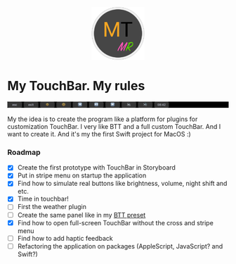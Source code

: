 <p align="center">
    <img src="Resources/logo.png" width="120">
</p>

# My TouchBar. My rules

<p align="center">
    <img src="Resources/TouchBar-v0.2.png">
</p>

My the idea is to create the program like a platform for plugins for customization TouchBar. I very like BTT and a full custom TouchBar. And I want to create it. And it's my the first Swift project for MacOS :)

### Roadmap
- [x] Create the first prototype with TouchBar in Storyboard
- [x] Put in stripe menu on startup the application
- [x] Find how to simulate real buttons like brightness, volume, night shift and etc.
- [x] Time in touchbar!
- [ ] First the weather plugin
- [ ] Create the same panel like in my [BTT preset](https://github.com/Toxblh/btt-touchbar-preset)
- [x] Find how to open full-screen TouchBar without the cross and stripe menu
- [ ] Find how to add haptic feedback
- [ ] Refactoring the application on packages (AppleScript, JavaScript? and Swift?)
